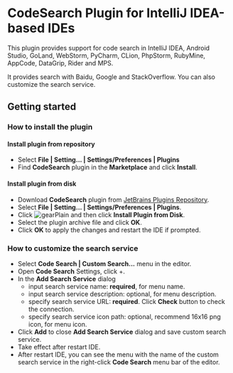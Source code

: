 # CodeSearch Plugin for IntelliJ IDEA-based IDEs

This plugin provides support for code search in IntelliJ IDEA, Android Studio, GoLand, WebStorm, PyCharm, CLion, PhpStorm, RubyMine, AppCode, DataGrip, Rider and MPS.

It provides search with Baidu, Google and StackOverflow. You can also customize the search service.

## Getting started

### How to install the plugin

#### Install plugin from repository

- Select **File | Setting... | Settings/Preferences | Plugins**
- Find **CodeSearch** plugin in the **Marketplace** and click **Install**.

#### Install plugin from disk

- Download **CodeSearch** plugin from [JetBrains Plugins Repository](https://plugins.jetbrains.com/plugin/12578-codesearch).
- Select **File | Setting... | Settings/Preferences | Plugins**.
- Click ![gearPlain](https://github.com/guojianhua/code-search/blob/master/imgs/gearPlain.png) and then click **Install Plugin from Disk**.
- Select the plugin archive file and click **OK**.
- Click **OK** to apply the changes and restart the IDE if prompted.

### How to customize the search service

- Select **Code Search | Custom Search...** menu in the editor.
- Open **Code Search** Settings, click +.
- In the **Add Search Service** dialog
  * input search service name: **required**, for menu name.
  * input search service description: optional, for menu description.
  * specify search service URL: **required**. Click **Check** button to check the connection.
  * specify search service icon path: optional, recommend 16x16 png icon, for menu icon.
- Click **Add** to close **Add Search Service** dialog and save custom search service.
- Take effect after restart IDE.
- After restart IDE, you can see the menu with the name of the custom search service in the right-click **Code Search** menu bar of the editor.